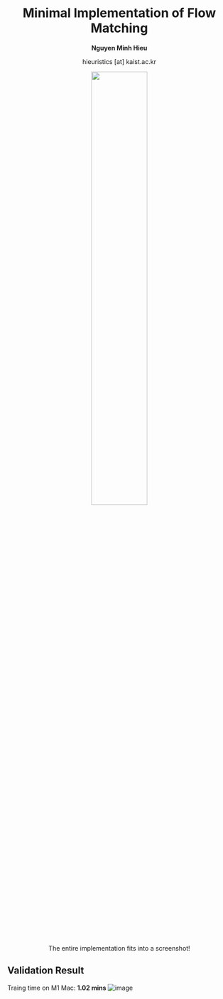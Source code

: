 <div align=center>
  <h1>
    Minimal Implementation of Flow Matching
  </h1>
  <div align=center>
    <div align=center>
      <b>Nguyen Minh Hieu</b>
    </div>
    <div align=center>
      <p align=center>hieuristics [at] kaist.ac.kr</p>
    </div>
    <div align=center>
      <img width=50% src="https://github.com/min-hieu/minFlowMatching/assets/53557912/91897988-446b-4c25-9249-fda05ab8246d"></img>
      <p align=center>The entire implementation fits into a screenshot!</p>
    </div>
  </div>
</div>

## Validation Result
Traing time on M1 Mac: **1.02 mins**
![image](https://github.com/min-hieu/minFlowMatching/assets/53557912/2e9c6a89-5f2e-4f92-8f4a-5d3bdaff418e)
